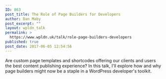 ```yaml
---
ID: 863
post_title: The Role of Page Builders for Developers
author: Dan Maby
post_excerpt: ""
layout: wpldn_talk
permalink: >
  https://www.wpldn.uk/talk/role-page-builders-developers
published: true
post_date: 2017-06-05 12:54:56
---
```

Are custom page templates and shortcodes offering our clients and users the best content publishing experience? In this talk, I'll explore how and why page builders might now be a staple in a WordPress developer's toolkit.